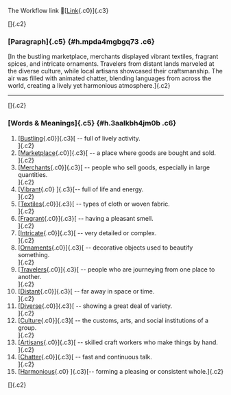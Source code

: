The Workflow link
👏[[Link](https://www.google.com/url?q=http://www.google.com&sa=D&source=editors&ust=1760523901344265&usg=AOvVaw3LF-_LBjdmmbWNBrI7kFYg){.c0}]{.c3}

[]{.c2}

### [Paragraph]{.c5} {#h.mpda4mgbgq73 .c6}

[In the bustling marketplace, merchants displayed vibrant textiles,
fragrant spices, and intricate ornaments. Travelers from distant lands
marveled at the diverse culture, while local artisans showcased their
craftsmanship. The air was filled with animated chatter, blending
languages from across the world, creating a lively yet harmonious
atmosphere.]{.c2}

------------------------------------------------------------------------

[]{.c2}

### [Words & Meanings]{.c5} {#h.3aalkbh4jm0b .c6}

1.  [[Bustling](https://www.google.com/url?q=http://www.google.com&sa=D&source=editors&ust=1760523901344904&usg=AOvVaw0ljzmgNCWYmVO_c6vUfqlP){.c0}]{.c3}[ --
    full of lively activity.\
    ]{.c2}
2.  [[Marketplace](https://www.google.com/url?q=http://www.google.com&sa=D&source=editors&ust=1760523901345043&usg=AOvVaw0yJHE2CuSDEeOuMQ7hzd1F){.c0}]{.c3}[ --
    a place where goods are bought and sold.\
    ]{.c2}
3.  [[Merchants](https://www.google.com/url?q=http://www.google.com&sa=D&source=editors&ust=1760523901345171&usg=AOvVaw2hEVXmMkDNuUqa9AMkfVKa){.c0}]{.c3}[ --
    people who sell goods, especially in large quantities.\
    ]{.c2}
4.  [[Vibrant](https://www.google.com/url?q=http://www.google.com&sa=D&source=editors&ust=1760523901345297&usg=AOvVaw396lRJJ4KuBhQhav9ahTJG){.c0}
    ]{.c3}[-- full of life and energy.\
    ]{.c2}
5.  [[Textiles](https://www.google.com/url?q=http://www.google.com&sa=D&source=editors&ust=1760523901345400&usg=AOvVaw12D9vu8GbHSanCMZx74R3R){.c0}]{.c3}[ --
    types of cloth or woven fabric.\
    ]{.c2}
6.  [[Fragrant](https://www.google.com/url?q=http://www.google.com&sa=D&source=editors&ust=1760523901345501&usg=AOvVaw2u144RiUBOHGC3Ki2Q0eeL){.c0}]{.c3}[ --
    having a pleasant smell.\
    ]{.c2}
7.  [[Intricate](https://www.google.com/url?q=http://www.google.com&sa=D&source=editors&ust=1760523901345595&usg=AOvVaw0w9-cjLSylFZmFs4rgu_fZ){.c0}]{.c3}[ --
    very detailed or complex.\
    ]{.c2}
8.  [[Ornaments](https://www.google.com/url?q=http://www.google.com&sa=D&source=editors&ust=1760523901345694&usg=AOvVaw060N4o9R1AQeYFQy8qB1cG){.c0}]{.c3}[ --
    decorative objects used to beautify something.\
    ]{.c2}
9.  [[Travelers](https://www.google.com/url?q=http://www.google.com&sa=D&source=editors&ust=1760523901345806&usg=AOvVaw3zYWSzKJjcWNu40a1KkGmC){.c0}]{.c3}[ --
    people who are journeying from one place to another.\
    ]{.c2}
10. [[Distant](https://www.google.com/url?q=http://www.google.com&sa=D&source=editors&ust=1760523901345922&usg=AOvVaw1Bt3ZiFWKyLMgF8Ep6yFj3){.c0}]{.c3}[ --
    far away in space or time.\
    ]{.c2}
11. [[Diverse](https://www.google.com/url?q=http://www.google.com&sa=D&source=editors&ust=1760523901346017&usg=AOvVaw2tGBRhWJBLq-v8vlJVdu-w){.c0}]{.c3}[ --
    showing a great deal of variety.\
    ]{.c2}
12. [[Culture](https://www.google.com/url?q=http://www.google.com&sa=D&source=editors&ust=1760523901346116&usg=AOvVaw2zjs9wYqey8IWkDVExy92v){.c0}]{.c3}[ --
    the customs, arts, and social institutions of a group.\
    ]{.c2}
13. [[Artisans](https://www.google.com/url?q=http://www.google.com&sa=D&source=editors&ust=1760523901346232&usg=AOvVaw3x4BwapOV5Ri5C_bBGWkkW){.c0}]{.c3}[ --
    skilled craft workers who make things by hand.\
    ]{.c2}
14. [[Chatter](https://www.google.com/url?q=http://www.google.com&sa=D&source=editors&ust=1760523901346346&usg=AOvVaw17U-78Btzx_OABxFAGSF9l){.c0}]{.c3}[ --
    fast and continuous talk.\
    ]{.c2}
15. [[Harmonious](https://www.google.com/url?q=http://www.google.com&sa=D&source=editors&ust=1760523901346440&usg=AOvVaw2GX4jnO-vVWlhX7QlxXHaC){.c0}
    ]{.c3}[-- forming a pleasing or consistent whole.]{.c2}

[]{.c2}
